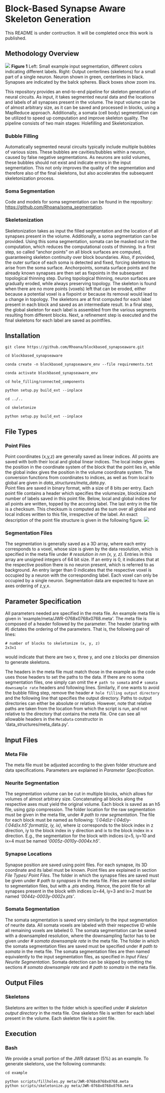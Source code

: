 # Block-Based Synapse Aware Skeleton Generation
This README is under contruction. It will be completed once this work is published.
## Methodology Overview

![](https://github.com/Rhoana/blockbased_synapseaware/blob/master/figures/Figure1.png) **Figure 1** Left: Small example input segmentation, different colors indicating different labels. Right: Output centerlines (skeletons) for a small part of a single neuron. Neuron shown in green, centerlines in black. Synapses are indicated by the balck spheres. Black boxes show zoom ins.

This repository provides an end-to-end pipeline for skeleton generation of neural circuits. As input, it takes segmented neural data and the locations and labels of all synapses present in the volume. The input volume can be of almost arbitrary size, as it can be saved and processed in blocks, using a MapReduce approach. Additionally, a somata (cell body) segmentation can be utilized to speed up computation and improve skeleton quality.
The pipeline consists of two main stages: Holefilling and Skeletonization.
### Bubble Filling
Automatically segmented neural circuits typically include multiple bubbles of various sizes. These bubbles are cavities/bubbles within a neuron, caused by false negative segmentations. As neurons are solid volumes, these bubbles should not exist and indicate errors in the input segmentation. This not only improves the quality of the segmentation and therefore also of the final skeletons, but also accelerates the subsequent skeletonization process.

### Soma Segmentation
Code and models for soma segmentation can be found in the repository: https://github.com/Rhoana/soma_segmentation.

### Skeletonization
Skeletonization takes as input the filled segmentation and the location of all synapses present in the volume. Additionally, a soma segmentation can be provided. Using this soma segmentation, somata can be masked out in the computation, which reduces the computational costs of thinning.  In a first step, so called “anchor points” on all block surfaces are computed, guaranteeing skeleton continuity over block boundaries. Also, if provided, the outer surface of each soma is detected and fixed, forcing skeletons to arise from the soma surface. Anchorpoints, somata surface points and the already known synapses are then set as fixpoints in the subsequent topological thinning step.  During topological thinning, neuron surfaces are gradually eroded, while always preserving topology. The skeleton is found when there are no more points (voxels) left that can be eroded, either because a potential voxel is a fixpoint or because its removal would lead to a change in topology. The skeletons are at first computed for each label present in each block and saved as an intermediate result.   In a final step, the global skeleton for each label is assembled from the various segments resulting from different blocks. Next, a refinement step is executed and the final skeletons for each label are saved as pointfiles.

## Installation
```
git clone https://github.com/Rhoana/blockbased_synapseaware.git

cd blockbased_synapseaware

conda create -n blockbased_synapseaware_env --file requirements.txt

conda activate blockbased_synapseaware_env 

cd hole_filling/connected_components

python setup.py build_ext --inplace

cd ../..

cd skeletonize

python setup.py build_ext --inplace
```
## File Types
### Point Files
Point coordinates (x,y,z) are generally saved as linear indices. 
All points are saved with both their local and global linear indices. The local index gives the position in the coordinate system of the block that the point lies in, while the global index gives the position in the volume coordinate system.
The conversion functions from coordinates to indices, as well as from local to global are given in *data_structures/meta_data.py*.   
Point files are saved in binary format, with a size of 8 bits per entry.
Each point file contains a header which specifies the volumesize, blocksize and number of labels saved in this point file.
Below, local and global indices for all points are written, topped by the accoring label.
The last entry in the file is a checksum. This checksum is computed as the sum over all global and local indices written to this file, irrespective of the label.
An exact description of the point file structure is given in the following figure.
![](https://github.com/Rhoana/blockbased_synapseaware/blob/master/figures/Figure2.png)

### Segmentation Files
The segmentation is generally saved as a 3D array, where each entry corresponds to a voxel, whose size is given by the data resolution, which is specified in the meta file under *# resolution in nm (x, y, z)*. Entries in this array are unsigned integers of 64 bit size. If an entry is 0, it indicates that at the respective position there is no neuron present, which is referred to as background. An entry larger than 0 indicates that the respective voxel is occupied by a neuron with the corresponding label. Each voxel can only be occupied by a single neuron. Segmentation data are expected to have an axes ordering of z,y,x.
## Parameter Specification
All parameters needed are specified in the meta file. An example meta file is given in 'example/meta/JWR-0768x0768x0768.meta'. The meta file is composed of a header followed by the parameter. The header (starting with #) dictates the ordering of the parameters. That is, the following pair of lines:
```
# number of blocks to skeletonize (x, y, z)
2x3x1
```
would indicate that there are two x, three y, and one z blocks per dimension to generate skeletons.

The headers in the meta file must match those in the example as the code uses those headers to set the paths to the data. If there are no soma segmentation files, one simply can omit the `# path to somata` and `# somata downsample rate` headers and following lines. Similarly, if one wants to avoid the bubble filling step, remove the header `# hole filling output directory` and the following line that specifies the output directory. Paths to output directories can either be absolute or relative. However, note that relative paths are taken from the location from which the script is run, and not relative to the directory that contains the meta file. One can see all allowable headers in the `MetaData` constructor in 'data_structures/meta_data.py'. 

## Input Files
### Meta File
The meta file must be adjusted according to the given folder structure and data specifications. Parameters are explained in *Parameter Specification*.
### Neurite Segmentation
The segmentation volume can be cut in multiple blocks, which allows for volumes of almost arbitrary size. Concatenating all blocks along the respective axes must yield the original volume. Each block is saved as an h5 file, using gzip compression. 
The folder location for the raw segmentation must be given in the meta file, under *# path to raw segmentation*.
   The file for each block must be named as following: *‘{:04d}z-{:04d}y-{:04d}x.h5'.format(iz, iy, ix)*, where iz corresponds to the block index in z direction, iy to the block index in y direction and ix to the block index in x direction.
E.g., the segmentation for the block with indices iz=5, iy=10 and ix=4 must be named *‘0005z-0010y-0004x.h5’*.
### Synapse Locations
Synapse position are saved using point files. For each synapse, its 3D coordinate and its label must be known. Point files are explained in section *File Types/ Point Files*.
The folder in which the synapse files are saved must be given under *# path to synapses* in the meta file.
Files are named similar to segmentation files, but with a *.pts* ending. Hence, the point file for all synapses present in the block with indices iz=44, iy=3 and ix=2 must be named *‘0044z-0003y-0002x.pts’*.
### Somata Segmentation
The somata segmentation is saved very similarly to the input segmentation of neurite data. All somata voxels are labeled with their respective ID while all remaining voxels are labeled 0. The somata segmentation can be saved with a downsampled resolution, where the downsampling factor has to be given under *# somata downsample rate* in the meta file. The folder in which the somata segmentation files are saved must be specified under *# path to somata* in the meta file. The somata segmentation files are then named equivalently to the input segmentation files, as specified in *Input Files/ Neurite Segmentation*. Somata detection can be skipped by omitting the sections *# somata downsample rate* and *# path to somata* in the meta file.
## Output Files
### Skeletons
Skeletons are written to the folder which is specified under *# skeleton output directory* in the meta file. One skeleton file is written for each label present in the volume. Each skeleton file is a point file.

## Execution
### Bash
We provide a small portion of the JWR dataset (5%) as an example. To generate skeletons, use the following commands:

```
cd example 

python scripts/fillholes.py meta/JWR-0768x0768x0768.meta
python scripts/skeletonize.py meta/JWR-0768x0768x0768.meta
```
